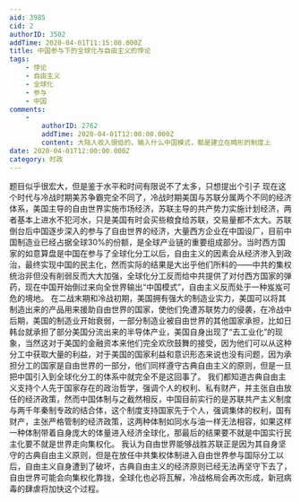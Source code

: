 ```yaml
---
aid: 3985
cid: 2
authorID: 3502
addTime: 2020-04-01T11:15:00.000Z
title: 中国参与下的全球化与自由主义的悖论
tags:
    - 悖论
    - 自由主义
    - 全球化
    - 参与
    - 中国
comments:
    -
        authorID: 2762
        addTime: 2020-04-01T12:00:00.000Z
        content: 大陆人收入很低的，输入什么中国模式，都是建立在畸形的制度上
date: 2020-04-01T12:00:00.000Z
category: 时政
---
```


题目似乎很宏大，但是鉴于水平和时间有限说不了太多，只想提出个引子 现在这个时代与冷战时期美苏争霸完全不同了，冷战时期美国与苏联分属两个不同的经济体系，美国主导的自由世界实施市场经济，苏联主导的共产势力实施计划经济，两者基本上进水不犯河水，只是美国有时会买些粮食给苏联，交易量都不太大。苏联倒台后中国逐步深入的参与了自由世界的经济，大量西方企业在中国设厂，目前中国制造业已经占据全球30%的份额，是全球产业链的重要组成部分。当时西方国家的如意算盘是中国在参与了全球化分工以后，自由主义的因素会从经济渗入到政治，最终实现中国的民主化，然而实际的结果是大出乎他们所料的——中共的集权统治非但没有削弱反而大大加强，全球化分工反而给中共提供了对付西方国家的弹药，现在中国开始倒过来向全世界输出“中国模式”，自由主义反而处于一种岌岌可危的境地。 在二战末期和冷战初期，美国拥有强大的制造业实力，美国可以将其制造出来的产品用来援助自由世界的国家，使他们免遭苏联势力的侵袭，在冷战中后期，美国的制造业开始衰弱，一部分制造业被自由世界的其他国家承担，比如日韩台就承担了部分美国分流出来的半导体产业，美国自身出现了“去工业化”的现象，当然这对于美国的金融资本来他们完全欢欣鼓舞的接受，因为他们可以从这种分工中获取大量的利益，对于美国的国家利益和意识形态来说也没有问题，因为承担分工的国家是自由世界的一部分，他们同样遵守古典自由主义的原则，但是一旦把中国引入到全球化分工的体系中就完全不是这回事了。 我们都知道古典自由主义支持个人先于国家存在的政治哲学，强调个人的权利、私有财产，并主张自由放任的经济政策，然而中国体制与之截然相反，中国目前实行的是苏联共产主义制度与两千年秦制专政的结合体，这个制度支持国家先于个人，强调集体的权利，国有财产，主张严格管制的经济政策，这两种体制如同水与油一样无法相容，如果这样一种体制带着自身庞大的体量进入经济全球化，那最后的结果要不就是中国实行民主化要不就是世界走向集权化。 我认为自由世界能够战胜苏联正是因为其自身坚守的古典自由主义原则，但是在放任中共集权体制进入自由世界参与国际分工以后，自由主义自身遭到了破坏，古典自由主义的经济原则已经无法再坚守下去了，自由世界可能会向集权化靠拢，全球化也必将瓦解，冷战格局会再次形成，新冠病毒的肆虐将加快这个过程。
